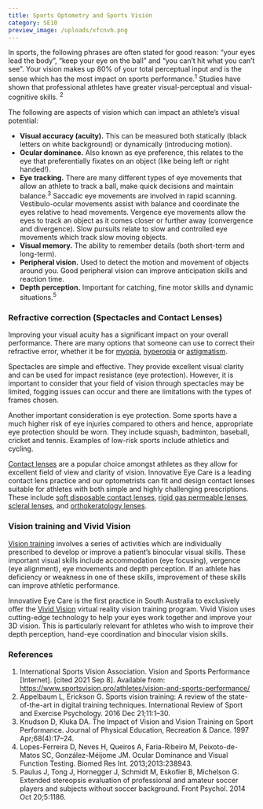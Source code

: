 ```yaml
---
title: Sports Optometry and Sports Vision
category: SE10
preview_image: /uploads/xfcnvb.png
---
```

<div class="employee-heading">

<p>In sports, the following phrases are often stated for good reason: “your eyes lead the body”, “keep your eye on the ball” and “you can’t hit what you can’t see”. Your vision makes up 80% of your total perceptual input and is the sense which has the most impact on sports performance.<sup>1</sup> Studies have shown that professional athletes have greater visual-perceptual and visual-cognitive skills. <sup>2</sup> 

The following are aspects of vision which can impact an athlete’s visual potential: 

* **Visual accuracy (acuity).** This can be measured both statically (black letters on white background) or dynamically (introducing motion). 
* **Ocular dominance.** Also known as eye preference, this relates to the eye that preferentially fixates on an object (like being left or right handed!). 
* **Eye tracking.** There are many different types of eye movements that allow an athlete to track a ball, make quick decisions and maintain balance.<sup>3</sup> Saccadic eye movements are involved in rapid scanning. Vestibulo-ocular movements assist with balance and coordinate the eyes relative to head movements. Vergence eye movements allow the eyes to track an object as it comes closer or further away (convergence and divergence). Slow pursuits relate to slow and controlled eye movements which track slow moving objects. 
* **Visual memory.** The ability to remember details (both short-term and long-term). 
* **Peripheral vision.** Used to detect the motion and movement of objects around you. Good peripheral vision can improve anticipation skills and reaction time.
* **Depth perception.** Important for catching, fine motor skills and dynamic situations.<sup>5</sup> 

### Refractive correction (Spectacles and Contact Lenses)

Improving your visual acuity has a significant impact on your overall performance. There are many options that someone can use to correct their refractive error, whether it be for [myopia](https://www.innovativeeyecare.com.au/what-we-do/myopia/), [hyperopia](https://www.innovativeeyecare.com.au/what-we-do/hyperopia/) or [astigmatism](https://www.innovativeeyecare.com.au/what-we-do/astigmatism/). 

Spectacles are simple and effective. They provide excellent visual clarity and can be used for impact resistance (eye protection). However, it is important to consider that your field of vision through spectacles may be limited, fogging issues can occur and there are limitations with the types of frames chosen. 

Another important consideration is eye protection. Some sports have a much higher risk of eye injuries compared to others and hence, appropriate eye protection should be worn. They include squash, badminton, baseball, cricket and tennis. Examples of low-risk sports include athletics and cycling. 

[Contact lenses](https://www.innovativeeyecare.com.au/what-we-do/contact-lenses/) are a popular choice amongst athletes as they allow for excellent field of view and clarity of vision. Innovative Eye Care is a leading contact lens practice and our optometrists can fit and design contact lenses suitable for athletes with both simple and highly challenging prescriptions. These include [soft disposable contact lenses](https://www.innovativeeyecare.com.au/what-we-do/soft-contact-lenses/), [rigid gas permeable lenses](https://www.innovativeeyecare.com.au/what-we-do/gas-permeable-contact-lenses/), [scleral lenses](https://www.innovativeeyecare.com.au/what-we-do/scleral-contact-lenses/), and [orthokeratology lenses](https://www.innovativeeyecare.com.au/what-we-do/orthokeratology-corneal-reshaping/). 

### Vision training and Vivid Vision

[Vision training](https://www.innovativeeyecare.com.au/what-we-do/vision-training/) involves a series of activities which are individually prescribed to develop or improve a patient’s binocular visual skills. These important visual skills include accommodation (eye focusing), vergence (eye alignment), eye movements and depth perception. If an athlete has deficiency or weakness in one of these skills, improvement of these skills can improve athletic performance.  

Innovative Eye Care is the first practice in South Australia to exclusively offer the [Vivid Vision](https://www.innovativeeyecare.com.au/what-we-do/vivid-vision-virtual-reality-vision-training/) virtual reality vision training program. Vivid Vision uses cutting-edge technology to help your eyes work together and improve your 3D vision. This is particularly relevant for athletes who wish to improve their depth perception, hand-eye coordination and binocular vision skills. 

### References

1. International Sports Vision Association. Vision and Sports Performance \[Internet]. \[cited 2021 Sep 8]. Available from: https://www.sportsvision.pro/athletes/vision-and-sports-performance/ 
2. Appelbaum L, Erickson G. Sports vision training: A review of the state-of-the-art in digital training techniques. International Review of Sport and Exercise Psychology. 2016 Dec 21;11:1–30.  
3. Knudson D, Kluka DA. The Impact of Vision and Vision Training on Sport Performance. Journal of Physical Education, Recreation & Dance. 1997 Apr;68(4):17–24.  
4. Lopes-Ferreira D, Neves H, Queiros A, Faria-Ribeiro M, Peixoto-de-Matos SC, González-Méijome JM. Ocular Dominance and Visual Function Testing. Biomed Res Int. 2013;2013:238943.  
5. Paulus J, Tong J, Hornegger J, Schmidt M, Eskofier B, Michelson G. Extended stereopsis evaluation of professional and amateur soccer players and subjects without soccer background. Front Psychol. 2014 Oct 20;5:1186.